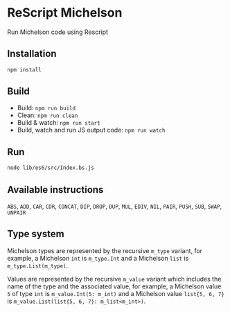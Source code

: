 # ReScript Michelson

Run Michelson code using Rescript

## Installation

```sh
npm install
```

## Build

- Build: `npm run build`
- Clean: `npm run clean`
- Build & watch: `npm run start`
- Build, watch and run JS output code: `npm run watch`

## Run

```sh
node lib/es6/src/Index.bs.js
```

## Available instructions

`ABS`, `ADD`, `CAR`, `CDR`, `CONCAT`, `DIP`, `DROP`, `DUP`, `MUL`, `EDIV`, `NIL`, `PAIR`, `PUSH`, `SUB`, `SWAP`, `UNPAIR`

## Type system

Michelson types are represented by the recursive `m_type` variant, for example, a Michelson `int` is `m_type.Int` and a Michelson `list` is `m_type.List(m_type)`.

Values are represented by the recursive `m_value` variant which includes the name of the type and the associated value, for example, a Michelson value `5` of type `int` is `m_value.Int(5: m_int)` and a Michelson value `list{5, 6, 7}` is `m_value.List(list{5, 6, 7}: m_list<m_int>)`.
